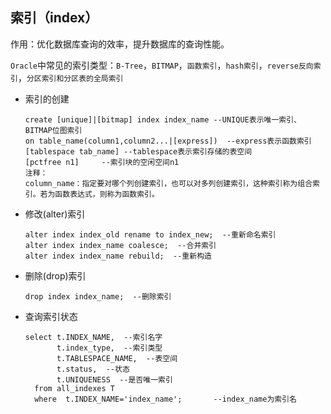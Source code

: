 
##  索引（index）

作用：优化数据库查询的效率，提升数据库的查询性能。

`Oracle`中常见的索引类型：`B-Tree`，`BITMAP`，`函数索引`，`hash索引`，`reverse反向索引`，`分区索引和分区表的全局索引`

- 索引的创建

  ```plsql
  create [unique]|[bitmap] index index_name --UNIQUE表示唯一索引、BITMAP位图索引
  on table_name(column1,column2...|[express])  --express表示函数索引
  [tablespace tab_name] --tablespace表示索引存储的表空间
  [pctfree n1]     --索引块的空闲空间n1
  注释：
  column_name：指定要对哪个列创建索引，也可以对多列创建索引，这种索引称为组合索引。若为函数表达式，则称为函数索引。
  ```
  
- 修改(alter)索引

  ```plsql
  alter index index_old rename to index_new;  --重新命名索引
  alter index index_name coalesce;  --合并索引
  alter index index_name rebuild;  --重新构造
  ```

- 删除(drop)索引

  ```plsql
  drop index index_name;  --删除索引
  ```

- 查询索引状态

  ```plsql
  select t.INDEX_NAME,  --索引名字
         t.index_type,  --索引类型
         t.TABLESPACE_NAME,  --表空间
         t.status,  --状态
         t.UNIQUENESS  --是否唯一索引
    from all_indexes T 
    where  t.INDEX_NAME='index_name';		--index_name为索引名
  ```


